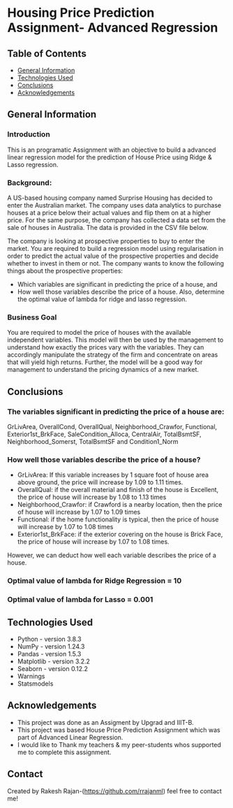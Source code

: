 # Housing Price Prediction Assignment- Advanced Regression

## Table of Contents
* [General Information](#general-information)
* [Technologies Used](#technologies-used)
* [Conclusions](#conclusions)
* [Acknowledgements](#acknowledgements)

## General Information

### Introduction
This is an programatic Assignment with an objective to build a advanced linear regression model for the prediction of House Price using Ridge & Lasso regression.

### Background:
A US-based housing company named Surprise Housing has decided to enter the Australian market. The company uses data analytics to purchase houses at a price below their actual values and flip them on at a higher price. For the same purpose, the company has collected a data set from the sale of houses in Australia. The data is provided in the CSV file below.

The company is looking at prospective properties to buy to enter the market. You are required to build a regression model using regularisation in order to predict the actual value of the prospective properties and decide whether to invest in them or not.
The company wants to know the following things about the prospective properties:
- Which variables are significant in predicting the price of a house, and
- How well those variables describe the price of a house.
Also, determine the optimal value of lambda for ridge and lasso regression.

### Business Goal
You are required to model the price of houses with the available independent variables. This model will then be used by the management to understand how exactly the prices vary with the variables. They can accordingly manipulate the strategy of the firm and concentrate on areas that will yield high returns. Further, the model will be a good way for management to understand the pricing dynamics of a new market.

## Conclusions
### The variables significant in predicting the price of a house are:
GrLivArea, OverallCond, OverallQual, Neighborhood_Crawfor, Functional, Exterior1st_BrkFace, SaleCondition_Alloca, CentralAir, TotalBsmtSF, Neighborhood_Somerst, TotalBsmtSF and Condition1_Norm

### How well those variables describe the price of a house?
- GrLivArea: If this variable increases by 1 square foot of house area above ground, the price will increase by 1.09 to 1.11 times.
- OverallQual: if the overall material and finish of the house is Excellent, the price of house will increase by 1.08 to 1.13 times
- Neighborhood_Crawfor: if Crawford is a nearby location, then the price of house will increase by 1.07 to 1.09 times
- Functional: if the home functionality is typical, then the price of house will increase by 1.07 to 1.08 times
- Exterior1st_BrkFace: if the exterior covering on the house is Brick Face, the price of house will increase by 1.07 to 1.08 times.

However, we can deduct how well each variable describes the price of a house.

### Optimal value of lambda for Ridge Regression = 10
### Optimal value of lambda for Lasso = 0.001

## Technologies Used
- Python     - version 3.8.3
- NumPy      - version 1.24.3
- Pandas     - version 1.5.3
- Matplotlib - version 3.2.2
- Seaborn    - version 0.12.2
- Warnings
- Statsmodels

## Acknowledgements
- This project was done as an Assigment by Upgrad and IIIT-B.
- This project was based House Price Prediction Assignment which was part of Advanced Linear Regression.
- I would like to Thank my teachers & my peer-students whos supported me to complete this assignment.

## Contact
Created by Rakesh Rajan-(https://github.com/rrajanml) feel free to contact me!
